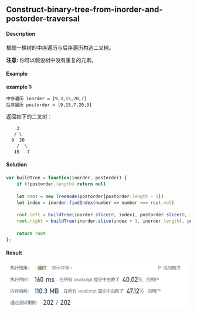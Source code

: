 ## Construct-binary-tree-from-inorder-and-postorder-traversal



#### Description

根据一棵树的中序遍历与后序遍历构造二叉树。

**注意:**
你可以假设树中没有重复的元素。



#### Example

**example 1:**

```
中序遍历 inorder = [9,3,15,20,7]
后序遍历 postorder = [9,15,7,20,3]
```

返回如下的二叉树：

```
    3
   / \
  9  20
    /  \
   15   7
```



#### Solution

```js
var buildTree = function(inorder, postorder) {
    if (!postorder.length) return null
    
    let root = new TreeNode(postorder[postorder.length - 1])    
    let index = inorder.findIndex(number => number === root.val)
    
    root.left = buildTree(inorder.slice(0, index), postorder.slice(0, index))
    root.right = buildTree(inorder.slice(index + 1, inorder.length), postorder.slice(index, postorder.length - 1))
    
    return root
};
```



#### Result

![image-20211205223941796](image/image-20211205223941796.png)